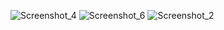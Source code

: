 ![Screenshot_4](https://user-images.githubusercontent.com/64541739/160226639-46f441f5-cbba-4851-9f21-0938621ab8a5.png)
![Screenshot_6](https://user-images.githubusercontent.com/64541739/160226640-687f9336-485e-44fd-a15b-e399a9538a0c.png)
![Screenshot_2](https://user-images.githubusercontent.com/64541739/160226660-a8848777-a679-497c-a41e-17a1dd068072.png)
